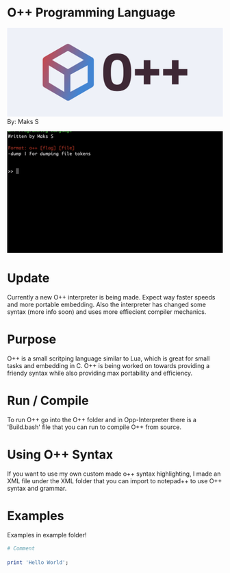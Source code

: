 
# O++ Programming Language
![O++](cover.png)
By: Maks S

![](opp_demo.gif)

# Update
Currently a new O++ interpreter is being made. Expect way faster speeds and more portable embedding. Also the interpreter has changed some syntax (more info soon) and uses more effiecient compiler mechanics.

# Purpose
O++ is a small scritping language similar to Lua, which is great for small tasks and embedding in C. O++ is being worked on towards providing a friendy syntax while also providing max portability and efficiency. 

# Run / Compile
To run O++ go into the O++ folder and in Opp-Interpreter there is a 'Build.bash' file that you can run to compile O++ from source.

# Using O++ Syntax
If you want to use my own custom made o++ syntax highlighting, I made an XML file under the XML folder that you can import to notepad++ to use O++ syntax and grammar.

# Examples
Examples in example folder!

```ruby
# Comment

print 'Hello World';
```
